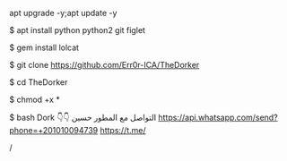 apt upgrade -y;apt update -y

$  apt install python python2 git figlet

$  gem install lolcat

$  git clone https://github.com/Err0r-ICA/TheDorker

$  cd TheDorker

$  chmod +x *

$  bash Dork
👇👇
التواصل مع المطور حسين https://api.whatsapp.com/send?phone=+201010094739 https://t.me/

/